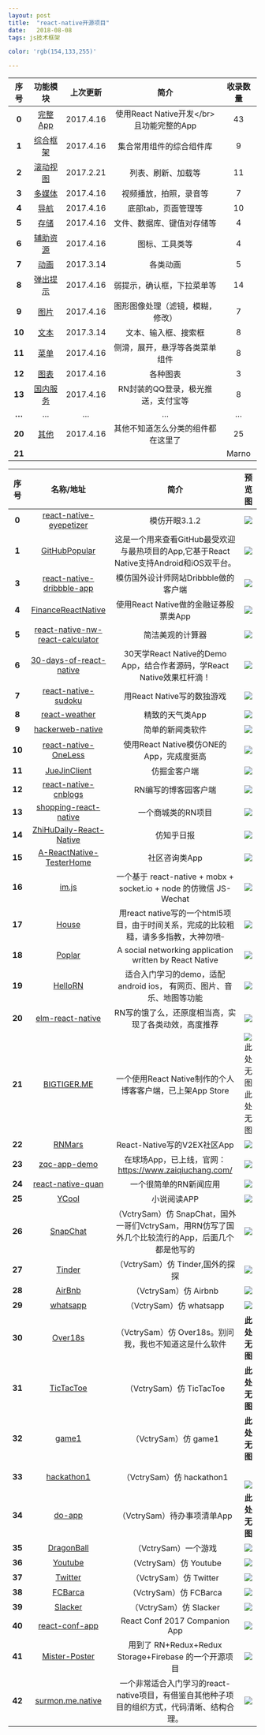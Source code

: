 ```yaml
---
layout: post
title:  "react-native开源项目"
date:   2018-08-08
tags: js技术框架

color: 'rgb(154,133,255)'

---
```


<table>
  <thead>
    <tr>
      <th style="text-align: center">序号</th>
      <th style="text-align: center">功能模块</th>
      <th style="text-align: center">上次更新</th>
      <th style="text-align: center">简介</th>
      <th style="text-align: center">收录数量</th>
    </tr>
  </thead>
  <tbody>
    <tr>
      <td style="text-align: center"><strong>0</strong></td>
      <td style="text-align: center"><a href="https://github.com/MarnoDev/react-native-open-project/blob/master/category/00_FullApp.md">完整App</a></td>
      <td style="text-align: center">2017.4.16</td>
      <td style="text-align: center">使用React Native开发&lt;/br&gt;且功能完整的App</td>
      <td style="text-align: center">43</td>
    </tr>
    <tr>
      <td style="text-align: center"><strong>1</strong></td>
      <td style="text-align: center"><a href="https://github.com/MarnoDev/react-native-open-project/blob/master/category/01_BaseFrame.md">综合框架</a></td>
      <td style="text-align: center">2017.4.16</td>
      <td style="text-align: center">集合常用组件的综合组件库</td>
      <td style="text-align: center">9</td>
    </tr>
    <tr>
      <td style="text-align: center"><strong>2</strong></td>
      <td style="text-align: center"><a href="https://github.com/MarnoDev/react-native-open-project/blob/master/category/02_ScrollView.md">滚动视图</a></td>
      <td style="text-align: center">2017.2.21</td>
      <td style="text-align: center">列表、刷新、加载等</td>
      <td style="text-align: center">11</td>
    </tr>
    <tr>
      <td style="text-align: center"><strong>3</strong></td>
      <td style="text-align: center"><a href="https://github.com/MarnoDev/react-native-open-project/blob/master/category/03_Media.md">多媒体</a></td>
      <td style="text-align: center">2017.4.16</td>
      <td style="text-align: center">视频播放，拍照，录音等</td>
      <td style="text-align: center">7</td>
    </tr>
    <tr>
      <td style="text-align: center"><strong>4</strong></td>
      <td style="text-align: center"><a href="https://github.com/MarnoDev/react-native-open-project/blob/master/category/04_Navi.md">导航</a></td>
      <td style="text-align: center">2017.4.16</td>
      <td style="text-align: center">底部tab，页面管理等</td>
      <td style="text-align: center">10</td>
    </tr>
    <tr>
      <td style="text-align: center"><strong>5</strong></td>
      <td style="text-align: center"><a href="https://github.com/MarnoDev/react-native-open-project/blob/master/category/05_Stroage.md">存储</a></td>
      <td style="text-align: center">2017.4.16</td>
      <td style="text-align: center">文件、数据库、键值对存储等</td>
      <td style="text-align: center">4</td>
    </tr>
    <tr>
      <td style="text-align: center"><strong>6</strong></td>
      <td style="text-align: center"><a href="https://github.com/MarnoDev/react-native-open-project/blob/master/category/06_Utils.md">辅助资源</a></td>
      <td style="text-align: center">2017.4.16</td>
      <td style="text-align: center">图标、工具类等</td>
      <td style="text-align: center">4</td>
    </tr>
    <tr>
      <td style="text-align: center"><strong>7</strong></td>
      <td style="text-align: center"><a href="https://github.com/MarnoDev/react-native-open-project/blob/master/category/07_Animation.md">动画</a></td>
      <td style="text-align: center">2017.3.14</td>
      <td style="text-align: center">各类动画</td>
      <td style="text-align: center">5</td>
    </tr>
    <tr>
      <td style="text-align: center"><strong>8</strong></td>
      <td style="text-align: center"><a href="https://github.com/MarnoDev/react-native-open-project/blob/master/category/08_PopUp.md">弹出提示</a></td>
      <td style="text-align: center">2017.4.16</td>
      <td style="text-align: center">弱提示，确认框，下拉菜单等</td>
      <td style="text-align: center">14</td>
    </tr>
    <tr>
      <td style="text-align: center"><strong>9</strong></td>
      <td style="text-align: center"><a href="https://github.com/MarnoDev/react-native-open-project/blob/master/category/09_Image.md">图片</a></td>
      <td style="text-align: center">2017.4.16</td>
      <td style="text-align: center">图形图像处理（滤镜，模糊，修改）</td>
      <td style="text-align: center">7</td>
    </tr>
    <tr>
      <td style="text-align: center"><strong>10</strong></td>
      <td style="text-align: center"><a href="https://github.com/MarnoDev/react-native-open-project/blob/master/category/10_Text&amp;Input.md">文本</a></td>
      <td style="text-align: center">2017.3.14</td>
      <td style="text-align: center">文本、输入框、搜索框</td>
      <td style="text-align: center">8</td>
    </tr>
    <tr>
      <td style="text-align: center"><strong>11</strong></td>
      <td style="text-align: center"><a href="https://github.com/MarnoDev/react-native-open-project/blob/master/category/11_Menu.md">菜单</a></td>
      <td style="text-align: center">2017.4.16</td>
      <td style="text-align: center">侧滑，展开，悬浮等各类菜单组件</td>
      <td style="text-align: center">8</td>
    </tr>
    <tr>
      <td style="text-align: center"><strong>12</strong></td>
      <td style="text-align: center"><a href="https://github.com/MarnoDev/react-native-open-project/blob/master/category/12_Chart.md">图表</a></td>
      <td style="text-align: center">2017.4.16</td>
      <td style="text-align: center">各种图表</td>
      <td style="text-align: center">3</td>
    </tr>
    <tr>
      <td style="text-align: center"><strong>13</strong></td>
      <td style="text-align: center"><a href="https://github.com/MarnoDev/react-native-open-project/blob/master/category/13_Service.md">国内服务</a></td>
      <td style="text-align: center">2017.4.16</td>
      <td style="text-align: center">RN封装的QQ登录，极光推送，支付宝等</td>
      <td style="text-align: center">8</td>
    </tr>
    <tr>
      <td style="text-align: center"><strong>…</strong></td>
      <td style="text-align: center">…</td>
      <td style="text-align: center">…</td>
      <td style="text-align: center">…</td>
      <td style="text-align: center">…</td>
    </tr>
    <tr>
      <td style="text-align: center"><strong>20</strong></td>
      <td style="text-align: center"><a href="https://github.com/MarnoDev/react-native-open-project/blob/master/category/20_Others.md">其他</a></td>
      <td style="text-align: center">2017.4.16</td>
      <td style="text-align: center">其他不知道怎么分类的组件都在这里了</td>
      <td style="text-align: center">25</td>
    </tr>
    <tr>
      <td style="text-align: center"><strong>21</strong></td>
      <td style="text-align: center">&nbsp;</td>
      <td style="text-align: center">&nbsp;</td>
      <td style="text-align: center">&nbsp;</td>
      <td style="text-align: center">Marno</td>
    </tr>
  </tbody>
</table>


<table>
<thead>
<tr>
<th style="text-align:center">序号</th>
<th style="text-align:center">名称/地址</th>
<th style="text-align:center">简介</th>
<th style="text-align:center">预览图</th>
</tr>
</thead>
<tbody>
<tr>
<td style="text-align:center"><strong>0</strong></td>
<td style="text-align:center"><a href="https://link.jianshu.com?t=https://github.com/MarnoDev/react-native-eyepetizer" target="_blank" rel="nofollow">react-native-eyepetizer</a></td>
<td style="text-align:center">模仿开眼3.1.2</td>
<td style="text-align:center"><div class="image-package">
<img src="https://user-gold-cdn.xitu.io/2017/4/16/b159eae92ba0a79aa1c816d4f7434265" data-original-src="https://user-gold-cdn.xitu.io/2017/4/16/b159eae92ba0a79aa1c816d4f7434265" style="cursor: zoom-in;"><div class="image-caption"></div>
</div></td>
</tr>
<tr>
<td style="text-align:center"><strong>1</strong></td>
<td style="text-align:center"><a href="https://link.jianshu.com?t=https://github.com/crazycodeboy/GitHubPopular" target="_blank" rel="nofollow">GitHubPopular</a></td>
<td style="text-align:center">这是一个用来查看GitHub最受欢迎与最热项目的App,它基于React Native支持Android和iOS双平台。</td>
<td style="text-align:center"><div class="image-package">
<img src="https://user-gold-cdn.xitu.io/2017/4/16/58d20c9336a30bf0aa57d98453b7281e" data-original-src="https://user-gold-cdn.xitu.io/2017/4/16/58d20c9336a30bf0aa57d98453b7281e" style="cursor: zoom-in;"><div class="image-caption"></div>
</div></td>
</tr>
<tr>
<td style="text-align:center"><strong>3</strong></td>
<td style="text-align:center"><a href="https://link.jianshu.com?t=https://github.com/catalinmiron/react-native-dribbble-app" target="_blank" rel="nofollow">react-native-dribbble-app</a></td>
<td style="text-align:center">模仿国外设计师网站Dribbble做的客户端</td>
<td style="text-align:center"><div class="image-package">
<img src="https://user-gold-cdn.xitu.io/2017/4/16/b58a45cd862925ccc67f0b7c43c49ec0" data-original-src="https://user-gold-cdn.xitu.io/2017/4/16/b58a45cd862925ccc67f0b7c43c49ec0" style="cursor: zoom-in;"><div class="image-caption"></div>
</div></td>
</tr>
<tr>
<td style="text-align:center"><strong>4</strong></td>
<td style="text-align:center"><a href="https://link.jianshu.com?t=https://github.com/7kfpun/FinanceReactNative" target="_blank" rel="nofollow">FinanceReactNative</a></td>
<td style="text-align:center">使用React Native做的金融证券股票类App</td>
<td style="text-align:center"><div class="image-package">
<img src="https://user-gold-cdn.xitu.io/2017/4/16/ec0f53415830aaadd0bd5f547de9a979" data-original-src="https://user-gold-cdn.xitu.io/2017/4/16/ec0f53415830aaadd0bd5f547de9a979" style="cursor: zoom-in;"><div class="image-caption"></div>
</div></td>
</tr>
<tr>
<td style="text-align:center"><strong>5</strong></td>
<td style="text-align:center"><a href="https://link.jianshu.com?t=https://github.com/benoitvallon/react-native-nw-react-calculator" target="_blank" rel="nofollow">react-native-nw-react-calculator</a></td>
<td style="text-align:center">简洁美观的计算器</td>
<td style="text-align:center"><div class="image-package">
<img src="https://dn-mhke0kuv.qbox.me/5388e406c8792316c2e1.png" data-original-src="https://dn-mhke0kuv.qbox.me/5388e406c8792316c2e1.png" style="cursor: zoom-in;"><div class="image-caption"></div>
</div></td>
</tr>
<tr>
<td style="text-align:center"><strong>6</strong></td>
<td style="text-align:center"><a href="https://link.jianshu.com?t=https://github.com/fangwei716/30-days-of-react-native" target="_blank" rel="nofollow">30-days-of-react-native</a></td>
<td style="text-align:center">30天学React Native的Demo App，结合作者源码，学React Native效果杠杆滴！</td>
<td style="text-align:center"><div class="image-package">
<img src="https://user-gold-cdn.xitu.io/2017/4/16/3948d40fd09724a81fb1e3d70fee581e.gif" data-original-src="https://user-gold-cdn.xitu.io/2017/4/16/3948d40fd09724a81fb1e3d70fee581e.gif" style="cursor: zoom-in;"><div class="image-caption"></div>
</div></td>
</tr>
<tr>
<td style="text-align:center"><strong>7</strong></td>
<td style="text-align:center"><a href="https://link.jianshu.com?t=https://github.com/nihgwu/react-native-sudoku" target="_blank" rel="nofollow">react-native-sudoku</a></td>
<td style="text-align:center">用React Native写的数独游戏</td>
<td style="text-align:center"><div class="image-package">
<img src="https://dn-mhke0kuv.qbox.me/a32cea4021561312f94f.gif" data-original-src="https://dn-mhke0kuv.qbox.me/a32cea4021561312f94f.gif" style="cursor: zoom-in;"><div class="image-caption"></div>
</div></td>
</tr>
<tr>
<td style="text-align:center"><strong>8</strong></td>
<td style="text-align:center"><a href="https://link.jianshu.com?t=https://github.com/stage88/react-weather" target="_blank" rel="nofollow">react-weather</a></td>
<td style="text-align:center">精致的天气类App</td>
<td style="text-align:center"><div class="image-package">
<img src="https://user-gold-cdn.xitu.io/2017/4/16/1f69004006e7877f3f1e9a8e287cb180" data-original-src="https://user-gold-cdn.xitu.io/2017/4/16/1f69004006e7877f3f1e9a8e287cb180" style="cursor: zoom-in;"><div class="image-caption"></div>
</div></td>
</tr>
<tr>
<td style="text-align:center"><strong>9</strong></td>
<td style="text-align:center"><a href="https://link.jianshu.com?t=https://github.com/cheeaun/hackerweb-native" target="_blank" rel="nofollow">hackerweb-native</a></td>
<td style="text-align:center">简单的新闻类软件</td>
<td style="text-align:center"><div class="image-package">
<img src="https://dn-mhke0kuv.qbox.me/e5ef36cbb2ed2d32c902.gif" data-original-src="https://dn-mhke0kuv.qbox.me/e5ef36cbb2ed2d32c902.gif" style="cursor: zoom-in;"><div class="image-caption"></div>
</div></td>
</tr>
<tr>
<td style="text-align:center"><strong>10</strong></td>
<td style="text-align:center"><a href="https://link.jianshu.com?t=https://github.com/MIFind/react-native-OneLess" target="_blank" rel="nofollow">react-native-OneLess</a></td>
<td style="text-align:center">使用React Native模仿ONE的App，完成度挺高</td>
<td style="text-align:center"><div class="image-package">
<img src="https://dn-mhke0kuv.qbox.me/b124703c0af1c0ad84d8.gif" data-original-src="https://dn-mhke0kuv.qbox.me/b124703c0af1c0ad84d8.gif" style="cursor: zoom-in;"><div class="image-caption"></div>
</div></td>
</tr>
<tr>
<td style="text-align:center"><strong>11</strong></td>
<td style="text-align:center"><a href="https://link.jianshu.com?t=https://github.com/wangdicoder/JueJinClient" target="_blank" rel="nofollow">JueJinClient</a></td>
<td style="text-align:center">仿掘金客户端</td>
<td style="text-align:center"><div class="image-package">
<img src="https://user-gold-cdn.xitu.io/2017/4/16/a241a26f89a28a48e0917e498aad8a88.png" data-original-src="https://user-gold-cdn.xitu.io/2017/4/16/a241a26f89a28a48e0917e498aad8a88.png" style="cursor: zoom-in;"><div class="image-caption"></div>
</div></td>
</tr>
<tr>
<td style="text-align:center"><strong>12</strong></td>
<td style="text-align:center"><a href="https://link.jianshu.com?t=https://github.com/togayther/react-native-cnblogs" target="_blank" rel="nofollow">react-native-cnblogs</a></td>
<td style="text-align:center">RN编写的博客园客户端</td>
<td style="text-align:center"><div class="image-package">
<img src="https://user-gold-cdn.xitu.io/2017/4/16/515ebbb972d5cf3316066cd2213a66a8" data-original-src="https://user-gold-cdn.xitu.io/2017/4/16/515ebbb972d5cf3316066cd2213a66a8" style="cursor: zoom-in;"><div class="image-caption"></div>
</div></td>
</tr>
<tr>
<td style="text-align:center"><strong>13</strong></td>
<td style="text-align:center"><a href="https://link.jianshu.com?t=https://github.com/bigsui/shopping-react-native" target="_blank" rel="nofollow">shopping-react-native</a></td>
<td style="text-align:center">一个商城类的RN项目</td>
<td style="text-align:center"><div class="image-package">
<img src="https://dn-mhke0kuv.qbox.me/2e7cfba06bef13ea06c9.png" data-original-src="https://dn-mhke0kuv.qbox.me/2e7cfba06bef13ea06c9.png" style="cursor: zoom-in;"><div class="image-caption"></div>
</div></td>
</tr>
<tr>
<td style="text-align:center"><strong>14</strong></td>
<td style="text-align:center"><a href="https://link.jianshu.com?t=https://github.com/race604/ZhiHuDaily-React-Native" target="_blank" rel="nofollow">ZhiHuDaily-React-Native</a></td>
<td style="text-align:center">仿知乎日报</td>
<td style="text-align:center"><div class="image-package">
<img src="https://dn-mhke0kuv.qbox.me/588eae5a5bee35a276a1.jpg" data-original-src="https://dn-mhke0kuv.qbox.me/588eae5a5bee35a276a1.jpg" style="cursor: zoom-in;"><div class="image-caption"></div>
</div></td>
</tr>
<tr>
<td style="text-align:center"><strong>15</strong></td>
<td style="text-align:center"><a href="https://link.jianshu.com?t=https://github.com/qddegtya/A-ReactNative-TesterHome" target="_blank" rel="nofollow">A-ReactNative-TesterHome</a></td>
<td style="text-align:center">社区咨询类App</td>
<td style="text-align:center"><div class="image-package">
<img src="https://dn-mhke0kuv.qbox.me/cd20538d0004cd368296.gif" data-original-src="https://dn-mhke0kuv.qbox.me/cd20538d0004cd368296.gif" style="cursor: zoom-in;"><div class="image-caption"></div>
</div></td>
</tr>
<tr>
<td style="text-align:center"><strong>16</strong></td>
<td style="text-align:center"><a href="https://link.jianshu.com?t=https://github.com/im-js/im.js" target="_blank" rel="nofollow">im.js</a></td>
<td style="text-align:center">一个基于 react-native + mobx + socket.io + node 的仿微信 JS-Wechat</td>
<td style="text-align:center"><div class="image-package">
<img src="https://user-gold-cdn.xitu.io/2017/4/16/cdcdf59aea761880306834ad215df328" data-original-src="https://user-gold-cdn.xitu.io/2017/4/16/cdcdf59aea761880306834ad215df328" style="cursor: zoom-in;"><div class="image-caption"></div>
</div></td>
</tr>
<tr>
<td style="text-align:center"><strong>17</strong></td>
<td style="text-align:center"><a href="https://link.jianshu.com?t=https://github.com/DangrMiao/House" target="_blank" rel="nofollow">House</a></td>
<td style="text-align:center">用react native写的一个html5项目，由于时间关系，完成的比较粗糙，请多多指教，大神勿喷<sup>_</sup>
</td>
<td style="text-align:center"><div class="image-package">
<img src="https://user-gold-cdn.xitu.io/2017/4/16/e48df5e17b1c68bfd36976e8912d7e36.jpg" data-original-src="https://user-gold-cdn.xitu.io/2017/4/16/e48df5e17b1c68bfd36976e8912d7e36.jpg" style="cursor: zoom-in;"><div class="image-caption"></div>
</div></td>
</tr>
<tr>
<td style="text-align:center"><strong>18</strong></td>
<td style="text-align:center"><a href="https://link.jianshu.com?t=https://github.com/lvwangbeta/Poplar" target="_blank" rel="nofollow">Poplar</a></td>
<td style="text-align:center">A social networking application written by React Native</td>
<td style="text-align:center"><div class="image-package">
<img src="https://github.com/lvwangbeta/Poplar/raw/master/doc/imgs/feedDetail.gif" data-original-src="https://github.com/lvwangbeta/Poplar/raw/master/doc/imgs/feedDetail.gif" style="cursor: zoom-in;"><div class="image-caption"></div>
</div></td>
</tr>
<tr>
<td style="text-align:center"><strong>19</strong></td>
<td style="text-align:center"><a href="https://link.jianshu.com?t=https://github.com/believeitcould/HelloRN" target="_blank" rel="nofollow">HelloRN</a></td>
<td style="text-align:center">适合入门学习的demo，适配android ios， 有网页、图片、音乐、地图等功能</td>
<td style="text-align:center"><div class="image-package">
<img src="https://github.com/believeitcould/HelloRN/raw/master/screenShot/androidScreen.gif" data-original-src="https://github.com/believeitcould/HelloRN/raw/master/screenShot/androidScreen.gif" style="cursor: zoom-in;"><div class="image-caption"></div>
</div></td>
</tr>
<tr>
<td style="text-align:center"><strong>20</strong></td>
<td style="text-align:center"><a href="https://link.jianshu.com?t=https://github.com/stoneWeb/elm-react-native" target="_blank" rel="nofollow">elm-react-native</a></td>
<td style="text-align:center">RN写的饿了么，还原度相当高，实现了各类动效，高度推荐</td>
<td style="text-align:center"><div class="image-package">
<img src="https://user-gold-cdn.xitu.io/2017/4/16/7fb321279e331c8624fb33d681fb9263" data-original-src="https://user-gold-cdn.xitu.io/2017/4/16/7fb321279e331c8624fb33d681fb9263" style="cursor: zoom-in;"><div class="image-caption"></div>
</div></td>
</tr>
<tr>
<td style="text-align:center"><strong>21</strong></td>
<td style="text-align:center"><a href="https://link.jianshu.com?t=https://github.com/liujinyang1994/BIGTIGER.ME" target="_blank" rel="nofollow">BIGTIGER.ME</a></td>
<td style="text-align:center">一个使用React Native制作的个人博客客户端，已上架App Store</td>
<td style="text-align:center"><div class="image-package">
<img src="" data-original-src="" alt="此处无图" style="cursor: zoom-in;"><div class="image-caption">此处无图</div>
</div></td>
</tr>
<tr>
<td style="text-align:center"><strong>22</strong></td>
<td style="text-align:center"><a href="https://link.jianshu.com?t=https://github.com/yinmazuo/RNMars" target="_blank" rel="nofollow">RNMars</a></td>
<td style="text-align:center">React-Native写的V2EX社区App</td>
<td style="text-align:center"><div class="image-package">
<img src="https://github.com/yinmazuo/RNMars/raw/master/screenshot/demo01.gif" data-original-src="https://github.com/yinmazuo/RNMars/raw/master/screenshot/demo01.gif" style="cursor: zoom-in;"><div class="image-caption"></div>
</div></td>
</tr>
<tr>
<td style="text-align:center"><strong>23</strong></td>
<td style="text-align:center"><a href="https://link.jianshu.com?t=https://github.com/jaggerwang/zqc-app-demo" target="_blank" rel="nofollow">zqc-app-demo</a></td>
<td style="text-align:center">在球场App，已上线，官网：<a href="https://link.jianshu.com?t=https://www.zaiqiuchang.com/" target="_blank" rel="nofollow">https://www.zaiqiuchang.com/</a>
</td>
<td style="text-align:center"><div class="image-package">
<img src="https://user-gold-cdn.xitu.io/2017/4/16/1f4d1b384bf713c7eea1558c65a35904" data-original-src="https://user-gold-cdn.xitu.io/2017/4/16/1f4d1b384bf713c7eea1558c65a35904" style="cursor: zoom-in;"><div class="image-caption"></div>
</div></td>
</tr>
<tr>
<td style="text-align:center"><strong>24</strong></td>
<td style="text-align:center"><a href="https://link.jianshu.com?t=https://github.com/gongchao/react-native-quan" target="_blank" rel="nofollow">react-native-quan</a></td>
<td style="text-align:center">一个很简单的RN新闻应用</td>
<td style="text-align:center"><div class="image-package">
<img src="https://user-gold-cdn.xitu.io/2017/4/16/c43bbaab51e433510da9d781b57f5c5e" data-original-src="https://user-gold-cdn.xitu.io/2017/4/16/c43bbaab51e433510da9d781b57f5c5e" style="cursor: zoom-in;"><div class="image-caption"></div>
</div></td>
</tr>
<tr>
<td style="text-align:center"><strong>25</strong></td>
<td style="text-align:center"><a href="https://link.jianshu.com?t=https://github.com/dlyt/YCool" target="_blank" rel="nofollow">YCool</a></td>
<td style="text-align:center">小说阅读APP</td>
<td style="text-align:center"><div class="image-package">
<img src="https://camo.githubusercontent.com/f8bc1a941ae5faa94c3c478c3e538058bdfb406c/687474703a2f2f70312e6271696d672e636f6d2f313934392f316363306466343834643538306535312e676966" data-original-src="https://camo.githubusercontent.com/f8bc1a941ae5faa94c3c478c3e538058bdfb406c/687474703a2f2f70312e6271696d672e636f6d2f313934392f316363306466343834643538306535312e676966" style="cursor: zoom-in;"><div class="image-caption"></div>
</div></td>
</tr>
<tr>
<td style="text-align:center"><strong>26</strong></td>
<td style="text-align:center"><a href="https://link.jianshu.com?t=https://github.com/VctrySam/SnapChat" target="_blank" rel="nofollow">SnapChat</a></td>
<td style="text-align:center">（VctrySam）仿 SnapChat，国外一哥们VctrySam，用RN仿写了国外几个比较流行的App，后面几个都是他写的</td>
<td style="text-align:center"><div class="image-package">
<img src="https://dn-mhke0kuv.qbox.me/b7b71a1de0526c043b39.gif" data-original-src="https://dn-mhke0kuv.qbox.me/b7b71a1de0526c043b39.gif" style="cursor: zoom-in;"><div class="image-caption"></div>
</div></td>
</tr>
<tr>
<td style="text-align:center"><strong>27</strong></td>
<td style="text-align:center"><a href="https://link.jianshu.com?t=https://github.com/VctrySam/Tinder/" target="_blank" rel="nofollow">Tinder</a></td>
<td style="text-align:center">（VctrySam）仿 Tinder,国外的探探</td>
<td style="text-align:center"><div class="image-package">
<img src="https://dn-mhke0kuv.qbox.me/fde516cd477db26280b2.gif" data-original-src="https://dn-mhke0kuv.qbox.me/fde516cd477db26280b2.gif" style="cursor: zoom-in;"><div class="image-caption"></div>
</div></td>
</tr>
<tr>
<td style="text-align:center"><strong>28</strong></td>
<td style="text-align:center"><a href="https://link.jianshu.com?t=https://github.com/VctrySam/AirBnb/" target="_blank" rel="nofollow">AirBnb</a></td>
<td style="text-align:center">（VctrySam）仿 Airbnb</td>
<td style="text-align:center"><div class="image-package">
<img src="https://dn-mhke0kuv.qbox.me/098116d076015aacbfab.gif" data-original-src="https://dn-mhke0kuv.qbox.me/098116d076015aacbfab.gif" style="cursor: zoom-in;"><div class="image-caption"></div>
</div></td>
</tr>
<tr>
<td style="text-align:center"><strong>29</strong></td>
<td style="text-align:center"><a href="https://link.jianshu.com?t=https://github.com/VctrySam/whatsapp" target="_blank" rel="nofollow">whatsapp</a></td>
<td style="text-align:center">（VctrySam）仿 whatsapp</td>
<td style="text-align:center"><div class="image-package">
<img src="https://dn-mhke0kuv.qbox.me/0cfd0675521d3f526679.gif" data-original-src="https://dn-mhke0kuv.qbox.me/0cfd0675521d3f526679.gif" style="cursor: zoom-in;"><div class="image-caption"></div>
</div></td>
</tr>
<tr>
<td style="text-align:center"><strong>30</strong></td>
<td style="text-align:center"><a href="https://link.jianshu.com?t=https://github.com/VctrySam/Over18s" target="_blank" rel="nofollow">Over18s</a></td>
<td style="text-align:center">（VctrySam）仿 Over18s。别问我，我也不知道这是什么软件</td>
<td style="text-align:center"><strong>此处无图</strong></td>
</tr>
<tr>
<td style="text-align:center"><strong>31</strong></td>
<td style="text-align:center"><a href="https://link.jianshu.com?t=https://github.com/VctrySam/TicTacToe" target="_blank" rel="nofollow">TicTacToe</a></td>
<td style="text-align:center">（VctrySam）仿 TicTacToe</td>
<td style="text-align:center"><strong>此处无图</strong></td>
</tr>
<tr>
<td style="text-align:center"><strong>32</strong></td>
<td style="text-align:center"><a href="https://link.jianshu.com?t=https://github.com/VctrySam/game1" target="_blank" rel="nofollow">game1</a></td>
<td style="text-align:center">（VctrySam）仿 game1</td>
<td style="text-align:center"><strong>此处无图</strong></td>
</tr>
<tr>
<td style="text-align:center"><strong>33</strong></td>
<td style="text-align:center"><a href="https://link.jianshu.com?t=https://github.com/VctrySam/hackathon1" target="_blank" rel="nofollow">hackathon1</a></td>
<td style="text-align:center">（VctrySam）仿 hackathon1</td>
<td style="text-align:center"><div class="image-package">
<div class="image-container" style="max-width: 399px; max-height: 1257px; background-color: transparent;">
<div class="image-container-fill" style="padding-bottom: 179.7%;"></div>
<div class="image-view" data-width="399" data-height="717"><img data-original-src="//upload-images.jianshu.io/upload_images/960283-66a036e499a48224.gif" data-original-width="399" data-original-height="717" data-original-format="image/gif" data-original-filesize="2802475" class="" src="//upload-images.jianshu.io/upload_images/960283-66a036e499a48224.gif?imageMogr2/auto-orient/strip%7CimageView2/2/w/399" style="cursor: zoom-in;"></div>
</div>
<div class="image-caption"></div>
</div></td>
</tr>
<tr>
<td style="text-align:center"><strong>34</strong></td>
<td style="text-align:center"><a href="https://link.jianshu.com?t=https://github.com/VctrySam/do-app" target="_blank" rel="nofollow">do-app</a></td>
<td style="text-align:center">（VctrySam）待办事项清单App</td>
<td style="text-align:center"><strong>此处无图</strong></td>
</tr>
<tr>
<td style="text-align:center"><strong>35</strong></td>
<td style="text-align:center"><a href="https://link.jianshu.com?t=https://github.com/VctrySam/DragonBall" target="_blank" rel="nofollow">DragonBall</a></td>
<td style="text-align:center">（VctrySam）一个游戏</td>
<td style="text-align:center"><div class="image-package">
<img src="https://dn-mhke0kuv.qbox.me/0550deae99728774f4d7.gif" data-original-src="https://dn-mhke0kuv.qbox.me/0550deae99728774f4d7.gif" style="cursor: zoom-in;"><div class="image-caption"></div>
</div></td>
</tr>
<tr>
<td style="text-align:center"><strong>36</strong></td>
<td style="text-align:center"><a href="https://link.jianshu.com?t=https://github.com/VctrySam/Youtube" target="_blank" rel="nofollow">Youtube</a></td>
<td style="text-align:center">（VctrySam）仿 Youtube</td>
<td style="text-align:center"><div class="image-package">
<img src="https://dn-mhke0kuv.qbox.me/3ef68774ddea012c6045.gif" data-original-src="https://dn-mhke0kuv.qbox.me/3ef68774ddea012c6045.gif" style="cursor: zoom-in;"><div class="image-caption"></div>
</div></td>
</tr>
<tr>
<td style="text-align:center"><strong>37</strong></td>
<td style="text-align:center"><a href="https://link.jianshu.com?t=https://github.com/VctrySam/Twitter" target="_blank" rel="nofollow">Twitter</a></td>
<td style="text-align:center">（VctrySam）仿 Twitter</td>
<td style="text-align:center"><div class="image-package">
<img src="https://dn-mhke0kuv.qbox.me/9c2598422db6f062bb93.gif" data-original-src="https://dn-mhke0kuv.qbox.me/9c2598422db6f062bb93.gif" style="cursor: zoom-in;"><div class="image-caption"></div>
</div></td>
</tr>
<tr>
<td style="text-align:center"><strong>38</strong></td>
<td style="text-align:center"><a href="https://link.jianshu.com?t=https://github.com/VctrySam/FCBarca" target="_blank" rel="nofollow">FCBarca</a></td>
<td style="text-align:center">（VctrySam）仿 FCBarca</td>
<td style="text-align:center"><div class="image-package">
<img src="https://dn-mhke0kuv.qbox.me/0200403039b35b7edec7.gif" data-original-src="https://dn-mhke0kuv.qbox.me/0200403039b35b7edec7.gif" style="cursor: zoom-in;"><div class="image-caption"></div>
</div></td>
</tr>
<tr>
<td style="text-align:center"><strong>39</strong></td>
<td style="text-align:center"><a href="https://link.jianshu.com?t=https://github.com/VctrySam/Slacker" target="_blank" rel="nofollow">Slacker</a></td>
<td style="text-align:center">（VctrySam）仿 Slacker</td>
<td style="text-align:center"><div class="image-package">
<img src="https://dn-mhke0kuv.qbox.me/25903448fac4e95ce9d0.gif" data-original-src="https://dn-mhke0kuv.qbox.me/25903448fac4e95ce9d0.gif" style="cursor: zoom-in;"><div class="image-caption"></div>
</div></td>
</tr>
<tr>
<td style="text-align:center"><strong>40</strong></td>
<td style="text-align:center"><a href="https://link.jianshu.com?t=https://github.com/cem2ran/react-conf-app" target="_blank" rel="nofollow">react-conf-app</a></td>
<td style="text-align:center">React Conf 2017 Companion App</td>
<td style="text-align:center"><div class="image-package">
<img src="https://dn-mhke0kuv.qbox.me/9f1f27effb6af07b25e0.gif" data-original-src="https://dn-mhke0kuv.qbox.me/9f1f27effb6af07b25e0.gif" style="cursor: zoom-in;"><div class="image-caption"></div>
</div></td>
</tr>
<tr>
<td style="text-align:center"><strong>41</strong></td>
<td style="text-align:center"><a href="https://link.jianshu.com?t=https://github.com/shoumma/Mister-Poster" target="_blank" rel="nofollow">Mister-Poster</a></td>
<td style="text-align:center">用到了 RN+Redux+Redux Storage+Firebase 的一个开源项目</td>
<td style="text-align:center"><div class="image-package">
<img src="https://github.com/shoumma/Mister-Poster/raw/master/visual_designs/post.gif" data-original-src="https://github.com/shoumma/Mister-Poster/raw/master/visual_designs/post.gif" style="cursor: zoom-in;"><div class="image-caption"></div>
</div></td>
</tr>
<tr>
<td style="text-align:center"><strong>42</strong></td>
<td style="text-align:center"><a href="https://link.jianshu.com?t=https://github.com/surmon-china/surmon.me.native" target="_blank" rel="nofollow">surmon.me.native</a></td>
<td style="text-align:center">一个非常适合入门学习的react-native项目，有借鉴自其他种子项目的组织方式，代码清晰、结构合理。</td>
<td style="text-align:center"><div class="image-package">
<img src="https://raw.githubusercontent.com/surmon-china/surmon.me.native/master/screenshot/ios/full-02.jpg" data-original-src="https://raw.githubusercontent.com/surmon-china/surmon.me.native/master/screenshot/ios/full-02.jpg" style="cursor: zoom-in;"><div class="image-caption"></div>
</div></td>
</tr>
</tbody>
</table>